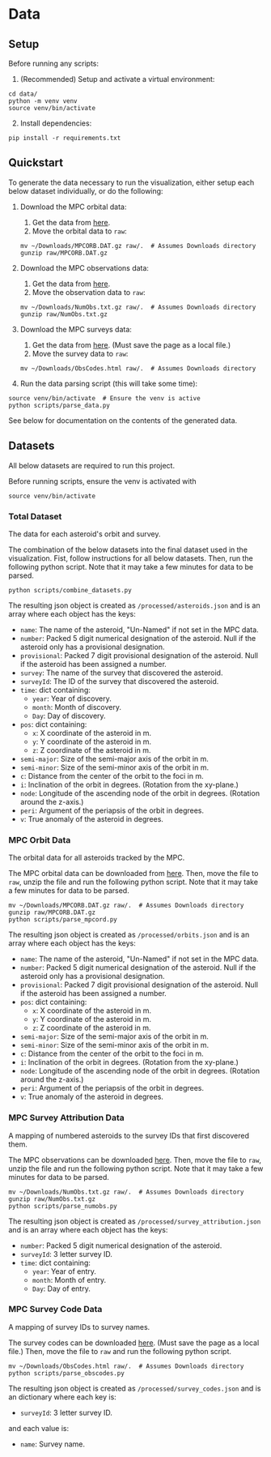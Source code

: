 # Data

## Setup

Before running any scripts:

1. (Recommended) Setup and activate a virtual environment:

```
cd data/
python -m venv venv
source venv/bin/activate
```

2. Install dependencies:

```
pip install -r requirements.txt
```

## Quickstart

To generate the data necessary to run the visualization, either setup each
below dataset individually, or do the following:

1. Download the MPC orbital data:
   1. Get the data from
      [here](https://www.minorplanetcenter.net/iau/MPCORB/MPCORB.DAT.gz).
   2. Move the orbital data to `raw`:

    ```
    mv ~/Downloads/MPCORB.DAT.gz raw/.  # Assumes Downloads directory
    gunzip raw/MPCORB.DAT.gz
    ```

2. Download the MPC observations data:
   1. Get the data from
      [here](https://www.minorplanetcenter.net/iau/ECS/MPCAT-OBS/NumObs.txt.gz).
   2. Move the observation data to `raw`:

    ```
    mv ~/Downloads/NumObs.txt.gz raw/.  # Assumes Downloads directory
    gunzip raw/NumObs.txt.gz
    ```

3. Download the MPC surveys data:
    1. Get the data from
       [here](https://www.minorplanetcenter.net/iau/lists/ObsCodes.html). (Must
       save the page as a local file.)
    2. Move the survey data to `raw`:

    ```
    mv ~/Downloads/ObsCodes.html raw/.  # Assumes Downloads directory
    ```

4. Run the data parsing script (this will take some time):

```
source venv/bin/activate  # Ensure the venv is active
python scripts/parse_data.py
```

See below for documentation on the contents of the generated data.

## Datasets

All below datasets are required to run this project.

Before running scripts, ensure the venv is activated with

```
source venv/bin/activate
```

### Total Dataset

The data for each asteroid's orbit and survey.

The combination of the below datasets into the final dataset used in the
visualization. Fist, follow instructions for all below datasets. Then, run the
following python script. Note that it may take a few minutes for data to be
parsed. 

```
python scripts/combine_datasets.py
```

The resulting json object is created as `/processed/asteroids.json` and is an array
where each object has the keys:

* `name`: The name of the asteroid, "Un-Named" if not set in the MPC data.
* `number`: Packed 5 digit numerical designation of the asteroid. Null if the asteroid
  only has a provisional designation.
* `provisional`: Packed 7 digit provisional designation of the asteroid. Null if
  the asteroid has been assigned a number.
* `survey`: The name of the survey that discovered the asteroid.
* `surveyId`: The ID of the survey that discovered the asteroid.
* `time`: dict containing:
  * `year`: Year of discovery.
  * `month`: Month of discovery.
  * `Day`: Day of discovery.
* `pos`: dict containing:
  * `x`: X coordinate of the asteroid in m.
  * `y`: Y coordinate of the asteroid in m.
  * `z`: Z coordinate of the asteroid in m.
* `semi-major`: Size of the semi-major axis of the orbit in m.
* `semi-minor`: Size of the semi-minor axis of the orbit in m.
* `c`: Distance from the center of the orbit to the foci in m.
* `i`: Inclination of the orbit in degrees. (Rotation from the xy-plane.)
* `node`: Longitude of the ascending node of the orbit in degrees. (Rotation
  around the z-axis.)
* `peri`: Argument of the periapsis of the orbit in degrees.
* `v`: True anomaly of the asteroid in degrees.

### MPC Orbit Data

The orbital data for all asteroids tracked by the MPC.

The MPC orbital data can be downloaded from
[here](https://www.minorplanetcenter.net/iau/MPCORB/MPCORB.DAT.gz).
Then, move the file to `raw`, unzip the file and run the following python
script. Note that it may take a few minutes for data to be parsed.

```
mv ~/Downloads/MPCORB.DAT.gz raw/.  # Assumes Downloads directory
gunzip raw/MPCORB.DAT.gz
python scripts/parse_mpcord.py
```

The resulting json object is created as `/processed/orbits.json` and is an array
where each object has the keys:

* `name`: The name of the asteroid, "Un-Named" if not set in the MPC data.
* `number`: Packed 5 digit numerical designation of the asteroid. Null if the asteroid
  only has a provisional designation.
* `provisional`: Packed 7 digit provisional designation of the asteroid. Null if
  the asteroid has been assigned a number.
* `pos`: dict containing:
  * `x`: X coordinate of the asteroid in m.
  * `y`: Y coordinate of the asteroid in m.
  * `z`: Z coordinate of the asteroid in m.
* `semi-major`: Size of the semi-major axis of the orbit in m.
* `semi-minor`: Size of the semi-minor axis of the orbit in m.
* `c`: Distance from the center of the orbit to the foci in m.
* `i`: Inclination of the orbit in degrees. (Rotation from the xy-plane.)
* `node`: Longitude of the ascending node of the orbit in degrees. (Rotation
  around the z-axis.)
* `peri`: Argument of the periapsis of the orbit in degrees.
* `v`: True anomaly of the asteroid in degrees.

### MPC Survey Attribution Data

A mapping of numbered asteroids to the survey IDs that first discovered them.

The MPC observations can be downloaded
[here](https://www.minorplanetcenter.net/iau/ECS/MPCAT-OBS/NumObs.txt.gz).
Then, move the file to `raw`, unzip the file and run the following python
script. Note that it may take a few minutes for data to be parsed.

```
mv ~/Downloads/NumObs.txt.gz raw/.  # Assumes Downloads directory
gunzip raw/NumObs.txt.gz
python scripts/parse_numobs.py
```

The resulting json object is created as `/processed/survey_attribution.json` and
is an array where each object has the keys:

* `number`: Packed 5 digit numerical designation of the asteroid.
* `surveyId`: 3 letter survey ID.
* `time`: dict containing:
  * `year`: Year of entry.
  * `month`: Month of entry.
  * `Day`: Day of entry.


### MPC Survey Code Data

A mapping of survey IDs to survey names.

The survey codes can be downloaded
[here](https://www.minorplanetcenter.net/iau/lists/ObsCodes.html). (Must save
the page as a local file.) Then, move the file to `raw` and run the following
python script.

```
mv ~/Downloads/ObsCodes.html raw/.  # Assumes Downloads directory
python scripts/parse_obscodes.py
```

The resulting json object is created as `/processed/survey_codes.json` and
is an dictionary where each key is:

* `surveyId`: 3 letter survey ID.

and each value is:

* `name`: Survey name.
